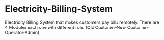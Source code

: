 # Electricity-Billing-System
Electricity Billing System that makes customers pay bills remotely. There are 4 Modules each one with different role. (Old Customer-New Customer-Operator-Admin)
